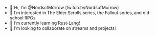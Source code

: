 - 👋 Hi, I’m @NordsofMorrow (twitch.tv/NordsofMorrow)
- 👀 I’m interested in The Elder Scrolls series, the Fallout series, and old-school RPGs
- 🌱 I’m currently learning Rust-Lang!
- 💞️ I’m looking to collaborate on streams and projects!

<!---
NordsofMorrow/NordsofMorrow is a ✨ special ✨ repository because its `README.md` (this file) appears on your GitHub profile.
You can click the Preview link to take a look at your changes.
--->
